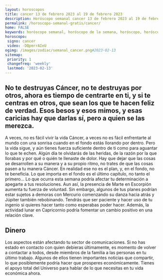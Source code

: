 ```yaml
---
layout: horoscopos
title: cancer 13 de febrero 2023 al 19 de febrero 2023 
description: Horóscopo semanal cancer 13 de febrero 2023 al 19 de febrero 2023. No te destruyas Cáncer, no te destruyas por otros, ahora es tiempo de centrarte en ti, y si te centras en otros, que sean los que te hacen feliz de verdad. Esos besos y esos mimos, y esas caricias hay que darlas sí, pero a quien se las merezca.
permalink: /horoscopo-semanal-gratis/cancer/
home: FALSE
keywords: horóscopo semanal, horóscopo de la semana, horóscopo, horóscopo gratis,horóscopos, horóscopo esperanza gracia, horoscopos cancer la semana, horóscopos gratis, Tarot, Astrologia, Zodíaco, cancer, horoscopo gratis, semanal
horoscopo:
 signo: cancer
 video: -DQpmrrAIeU
ogimg: /images/zodiac/semanal_cancer.png#2023-02-13
sitemap:
 priority: 1
 changefreq: 'weekly'
 lastmod: '2023-02-13'
---
```




## No te destruyas Cáncer, no te destruyas por otros, ahora es tiempo de centrarte en ti, y si te centras en otros, que sean los que te hacen feliz de verdad. Esos besos y esos mimos, y esas caricias hay que darlas sí, pero a quien se las merezca.

A veces, no es fácil vivir la vida Cáncer, a veces no es fácil enfrentarte al mundo con una sonrisa cuando en el fondo estás llorando por dentro. Pero la vida sigue, y aún tienes fuerza suficiente dentro de ti como para aguantar lo que te echen. Algún día te olvidarás de las heridas, de la razón por la que llorabas y por qué o quién te llenaste de dolor. Hay que dejar que las cosas se desarrollen a su manera y a su propio ritmo, no trates de que las cosas pasen a tu manera Cáncer. En realidad ese no es el plan, y, en el fondo, no te beneficia. Lo que importa en el fondo es el último capítulo, no tanto el primero…
Lo que ocurra esta semana podría afectar tu determinación a apegarte a tus resoluciones. Aun así, la presencia de Marte en Escorpión aumenta tu fuerza de voluntad. Sin embargo, algunos de tus planes podrían estar sujetos a demoras con Mercurio comenzando su danza hacia atrás y Júpiter también rebobinando. Tendrás que ser paciente y hacer uso de tu ingenio si quieres hacer tanto como esperabas poder hacer. Además, la actividad lunar en Capricornio podría fomentar un cambio positivo en una relación clave.

## Dinero

Los aspectos están afectando tu sector de comunicaciones. Si no has estado en contacto con quien debieras últimamente, es momento de volver a contactar a todos, desde miembros de la familia a las personas en tu último trabajo. Algunos de ellos tienen importantes noticias que compartir, lo que posiblemente podría hacer que prosperes económicamente. Tienes el apoyo total del Universo para hablar de lo que necesitas en tu vida económica ahora.